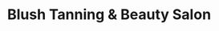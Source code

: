 ---
title: "Blush Tanning & Beauty Salon"
url: /newbridge/blush-tanning-and-beauty-salon/
shop: beauty
---